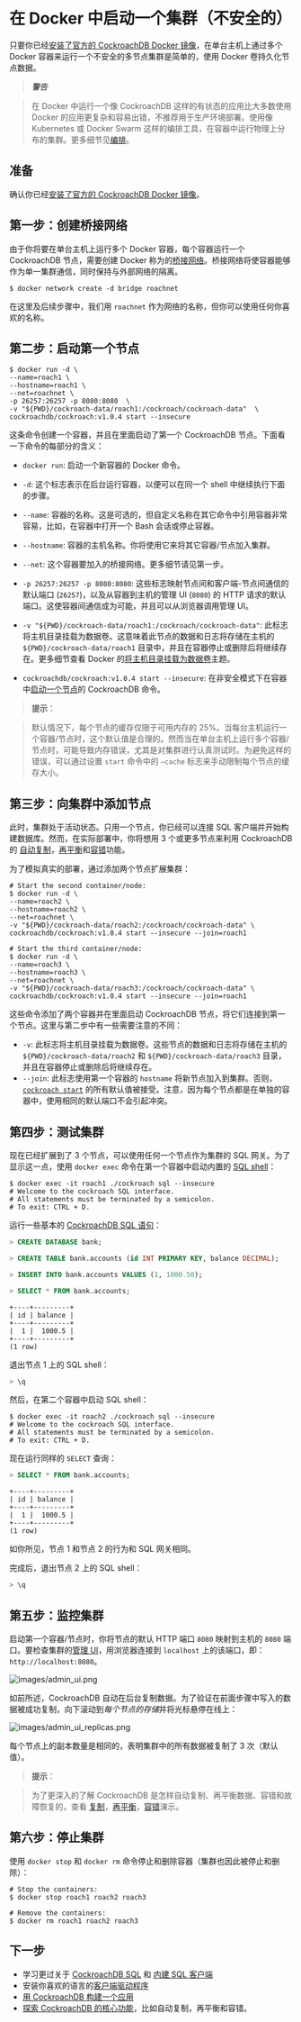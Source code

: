# 在 Docker 中启动一个集群（不安全的）

只要你已经[安装了官方的 CockroachDB Docker 镜像](install-cockroachdb.md)，在单台主机上通过多个 Docker 容器来运行一个不安全的多节点集群是简单的，使用 Docker 卷持久化节点数据。

> ***警告***

> 在 Docker 中运行一个像 CockroachDB 这样的有状态的应用比大多数使用 Docker 的应用更复杂和容易出错，不推荐用于生产环境部署。使用像 Kubernetes 或 Docker Swarm 这样的编排工具，在容器中运行物理上分布的集群。更多细节见[编排](orchestration.md)。

## 准备

确认你已经[安装了官方的 CockroachDB Docker 镜像](install-cockroachdb.md)。

## 第一步：创建桥接网络

由于你将要在单台主机上运行多个 Docker 容器，每个容器运行一个 CockroachDB 节点，需要创建 Docker 称为的[桥接网络](https://docs.docker.com/engine/userguide/networking/#/a-bridge-network)。桥接网络将使容器能够作为单一集群通信，同时保持与外部网络的隔离。

```shell
$ docker network create -d bridge roachnet
```

在这里及后续步骤中，我们用 `roachnet` 作为网络的名称，但你可以使用任何你喜欢的名称。

## 第二步：启动第一个节点

```shell
$ docker run -d \
--name=roach1 \
--hostname=roach1 \
--net=roachnet \
-p 26257:26257 -p 8080:8080  \
-v "${PWD}/cockroach-data/roach1:/cockroach/cockroach-data"  \
cockroachdb/cockroach:v1.0.4 start --insecure
```

这条命令创建一个容器，并且在里面启动了第一个 CockroachDB 节点。下面看一下命令的每部分的含义：

- `docker run`: 启动一个新容器的 Docker 命令。

- `-d`: 这个标志表示在后台运行容器，以便可以在同一个 shell 中继续执行下面的步骤。

- `--name`: 容器的名称。这是可选的，但自定义名称在其它命令中引用容器非常容易，比如，在容器中打开一个 Bash 会话或停止容器。

- `--hostname`: 容器的主机名称。你将使用它来将其它容器/节点加入集群。

- `--net`: 这个容器要加入的桥接网络。更多细节请见第一步。

- `-p 26257:26257 -p 8080:8080`: 这些标志映射节点间和客户端-节点间通信的默认端口 (`26257`)，以及从容器到主机的管理 UI (`8080`) 的 HTTP 请求的默认端口。这使容器间通信成为可能，并且可以从浏览器调用管理 UI。

- `-v "${PWD}/cockroach-data/roach1:/cockroach/cockroach-data"`: 此标志将主机目录挂载为数据卷。这意味着此节点的数据和日志将存储在主机的 `${PWD}/cockroach-data/roach1` 目录中，并且在容器停止或删除后将继续存在。更多细节查看 Docker 的<a href="https://docs.docker.com/engine/tutorials/dockervolumes/#/mount-a-host-directory-as-a-data-volume">将主机目录挂载为数据卷</a>主题。

- `cockroachdb/cockroach:v1.0.4 start --insecure`: 在非安全模式下在容器中[启动一个节点](start-a-node.html)的 CockroachDB 命令。

> **提示**：

> 默认情况下，每个节点的缓存仅限于可用内存的 25%。当每台主机运行一个容器/节点时，这个默认值是合理的。然而当在单台主机上运行多个容器/节点时，可能导致内存错误，尤其是对集群进行认真测试时。为避免这样的错误，可以通过设置 `start` 命令中的 `—cache` 标志来手动限制每个节点的缓存大小。

## 第三步：向集群中添加节点

此时，集群处于活动状态。只用一个节点，你已经可以连接 SQL 客户端并开始构建数据库。然而，在实际部署中，你将想用 3 个或更多节点来利用 CockroachDB 的 [自动复制](demo-data-replication.md)，[再平衡](demo-automatic-rebalancing.md)和[容错](demo-fault-tolerance-and-recovery.md)功能。

为了模拟真实的部署，通过添加两个节点扩展集群：

```shell
# Start the second container/node:
$ docker run -d \
--name=roach2 \
--hostname=roach2 \
--net=roachnet \
-v "${PWD}/cockroach-data/roach2:/cockroach/cockroach-data" \
cockroachdb/cockroach:v1.0.4 start --insecure --join=roach1

# Start the third container/node:
$ docker run -d \
--name=roach3 \
--hostname=roach3 \
--net=roachnet \
-v "${PWD}/cockroach-data/roach3:/cockroach/cockroach-data" \
cockroachdb/cockroach:v1.0.4 start --insecure --join=roach1
```

这些命令添加了两个容器并在里面启动 CockroachDB 节点，将它们连接到第一个节点。这里与第二步中有一些需要注意的不同：

- `-v`: 此标志将主机目录挂载为数据卷。这些节点的数据和日志将存储在主机的 `${PWD}/cockroach-data/roach2` 和 `${PWD}/cockroach-data/roach3` 目录，并且在容器停止或删除后将继续存在。
- `--join`: 此标志使用第一个容器的 `hostname` 将新节点加入到集群。否则，[`cockroach start`](start-a-node.md) 的所有默认值被接受。注意，因为每个节点都是在单独的容器中，使用相同的默认端口不会引起冲突。

## 第四步：测试集群

现在已经扩展到了 3 个节点，可以使用任何一个节点作为集群的 SQL 网关。为了显示这一点，使用 `docker exec` 命令在第一个容器中启动内置的 [SQL shell](use-the-built-in-sql-client.md)：

```shell
$ docker exec -it roach1 ./cockroach sql --insecure
# Welcome to the cockroach SQL interface.
# All statements must be terminated by a semicolon.
# To exit: CTRL + D.
```

运行一些基本的 [CockroachDB SQL 语句](learn-cockroachdb-sql.html)：

~~~ sql
> CREATE DATABASE bank;

> CREATE TABLE bank.accounts (id INT PRIMARY KEY, balance DECIMAL);

> INSERT INTO bank.accounts VALUES (1, 1000.50);

> SELECT * FROM bank.accounts;
~~~

~~~
+----+---------+
| id | balance |
+----+---------+
|  1 |  1000.5 |
+----+---------+
(1 row)
~~~

退出节点 1 上的 SQL shell：

~~~ sql
> \q
~~~

然后，在第二个容器中启动 SQL shell：

```shell
$ docker exec -it roach2 ./cockroach sql --insecure
# Welcome to the cockroach SQL interface.
# All statements must be terminated by a semicolon.
# To exit: CTRL + D.
```

现在运行同样的 `SELECT` 查询：

~~~ sql
> SELECT * FROM bank.accounts;
~~~

~~~
+----+---------+
| id | balance |
+----+---------+
|  1 |  1000.5 |
+----+---------+
(1 row)
~~~

如你所见，节点 1 和节点 2 的行为和 SQL 网关相同。

完成后，退出节点 2 上的 SQL shell：

~~~ sql
> \q
~~~

## 第五步：监控集群

启动第一个容器/节点时，你将节点的默认 HTTP 端口 `8080` 映射到主机的 `8080` 端口。要检查集群的[管理 UI](explore-the-admin-ui.md)，用浏览器连接到 `localhost` 上的该端口，即：`http://localhost:8080`。

![images/admin_ui.png](images/admin_ui.png)

如前所述，CockroachDB 自动在后台复制数据。为了验证在前面步骤中写入的数据被成功复制，向下滚动到*每个节点的存储*并将光标悬停在线上：

![images/admin_ui_replicas.png](./images/admin_ui_replicas.png)

每个节点上的副本数量是相同的，表明集群中的所有数据被复制了 3 次（默认值）。

> **提示**：

> 为了更深入的了解 CockroachDB 是怎样自动复制、再平衡数据、容错和故障恢复的，查看 [复制](demo-data-replication.md)，[再平衡](demo-automatic-rebalancing.md)，[容错](demo-fault-tolerance-and-recovery.html)演示。

## 第六步：停止集群

使用 `docker stop` 和 `docker rm` 命令停止和删除容器（集群也因此被停止和删除）：

```shell
# Stop the containers:
$ docker stop roach1 roach2 roach3

# Remove the containers:
$ docker rm roach1 roach2 roach3
```

## 下一步

- 学习更过关于 [CockroachDB SQL](learn-cockroachdb-sql.md) 和 [内建 SQL 客户端](use-the-built-in-sql-client.md)
- 安装你喜欢的语言的[客户端驱动程序](install-client-drivers.md) 
- [用 CockroachDB 构建一个应用](build-an-app-with-cockroachdb.md)
- [探索 CockroachDB 的核心功能](demo-data-replication.md)，比如自动复制，再平衡和容错。